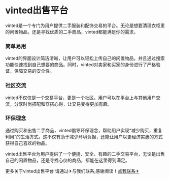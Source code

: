 # vinted出售平台

vinted是一个专门为用户提供二手服装和配饰交易的平台。无论是想要清理衣柜里的闲置物品，还是寻找优质的二手商品，vinted都能满足你的需求。

### 简单易用
vinted的界面设计简洁清晰，让用户可以轻松上传自己的闲置物品，并且通过搜索功能快速找到自己想要的商品。同时，vinted对卖家和买家的身份进行了严格验证，保障交易的安全性。

### 社区交流
vinted不仅仅是一个交易平台，更是一个社区。用户可以在平台上与其他用户交流，分享时尚搭配和穿搭心得，让交易变得更加有趣。

### 环保理念
通过购买和出售二手商品，vinted倡导环保理念，帮助用户实现“减少购买，重复利用”的生活方式。这不仅有助于减少环境负担，还能让用户以更经济实惠的方式获得自己喜欢的物品。

vinted出售平台为用户提供了一个便捷、安全、有趣的二手交易平台，无论是出售自己的闲置物品，还是寻找心仪的商品，都能在这里得到满足。

更多关于vinted出售平台 请通过✈与我们联系,感谢阅读！[点我联系✈](https://s.G208.com)